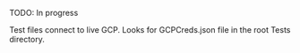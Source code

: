 ﻿TODO: In progress

Test files connect to live GCP.  Looks for GCPCreds.json file in the root Tests directory.